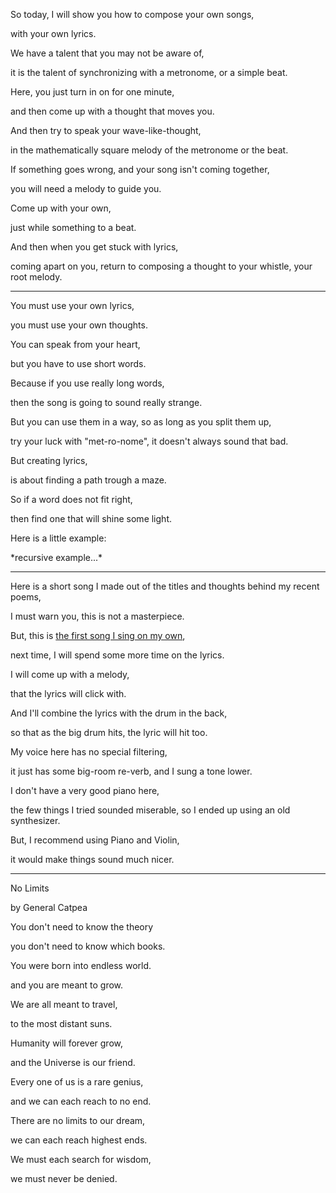 So today, I will show you how to compose your own songs,

with your own lyrics.

We have a talent that you may not be aware of,

it is the talent of synchronizing with a metronome, or a simple beat.

Here, you just turn in on for one minute,

and then come up with a thought that moves you.

And then try to speak your wave-like-thought,

in the mathematically square melody of the metronome or the beat.

If something goes wrong, and your song isn't coming together,

you will need a melody to guide you.

Come up with your own,

just while something to a beat.

And then when you get stuck with lyrics,

coming apart on you, return to composing a thought to your whistle, your root melody.

---

You must use your own lyrics,

you must use your own thoughts.

You can speak from your heart,

but you have to use short words.

Because if you use really long words,

then the song is going to sound really strange.

But you can use them in a way, so as long as you split them up,

try your luck with "met-ro-nome", it doesn't always sound that bad.

But creating lyrics,

is about finding a path trough a maze.

So if a word does not fit right,

then find one that will shine some light.

Here is a little example:

\*recursive example...\*

---

Here is a short song I made out of the titles and thoughts behind my recent poems,

I must warn you, this is not a masterpiece.

But, this is [the first song I sing on my own](files/trying-to-sing.mp3),

next time, I will spend some more time on the lyrics.

I will come up with a melody,

that the lyrics will click with.

And I'll combine the lyrics with the drum in the back,

so that as the big drum hits, the lyric will hit too.

My voice here has no special filtering,

it just has some big-room re-verb, and I sung a tone lower.

I don't have a very good piano here,

the few things I tried sounded miserable, so I ended up using an old synthesizer.

But, I recommend using Piano and Violin,

it would make things sound much nicer.

---

No Limits

by General Catpea

You don't need to know the theory

you don't need to know which books.

You were born into endless world.

and you are meant to grow.

We are all meant to travel,

to the most distant suns.

Humanity will forever grow,

and the Universe is our friend.

Every one of us is a rare genius,

and we can each reach to no end.

There are no limits to our dream,

we can each reach highest ends.

We must each search for wisdom,

we must never be denied.
